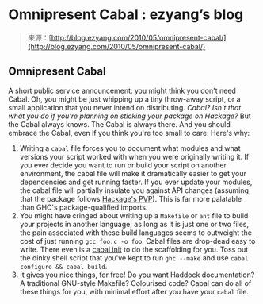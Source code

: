 <!--yml
category: 未分类
date: 2024-07-01 18:18:20
-->

# Omnipresent Cabal : ezyang’s blog

> 来源：[http://blog.ezyang.com/2010/05/omnipresent-cabal/](http://blog.ezyang.com/2010/05/omnipresent-cabal/)

## Omnipresent Cabal

A short public service announcement: you might think you don't need Cabal. Oh, you might be just whipping up a tiny throw-away script, or a small application that you never intend on distributing. *Cabal? Isn't that what you do if you're planning on sticking your package on Hackage?* But the Cabal always knows. The Cabal is always there. And you should embrace the Cabal, even if you think you're too small to care. Here's why:

1.  Writing a `cabal` file forces you to document what modules and what versions your script worked with when you were originally writing it. If you ever decide you want to run or build your script on another environment, the cabal file will make it dramatically easier to get your dependencies and get running faster. If you ever update your modules, the cabal file will partially insulate you against API changes (assuming that the package follows [Hackage's PVP](http://www.haskell.org/haskellwiki/Package_versioning_policy)). This is far more palatable than GHC's package-qualified imports.
2.  You might have cringed about writing up a `Makefile` or `ant` file to build your projects in another language; as long as it is just one or two files, the pain associated with these build languages seems to outweight the cost of just running `gcc foo.c -o foo`. Cabal files are drop-dead easy to write. There even is a [cabal init](http://byorgey.wordpress.com/2010/04/15/cabal-init/) to do the scaffolding for you. Toss out the dinky shell script that you've kept to run `ghc --make` and use `cabal configure && cabal build`.
3.  It gives you nice things, for free! Do you want Haddock documentation? A traditional GNU-style Makefile? Colourised code? Cabal can do all of these things for you, with minimal effort after you have your `cabal` file.